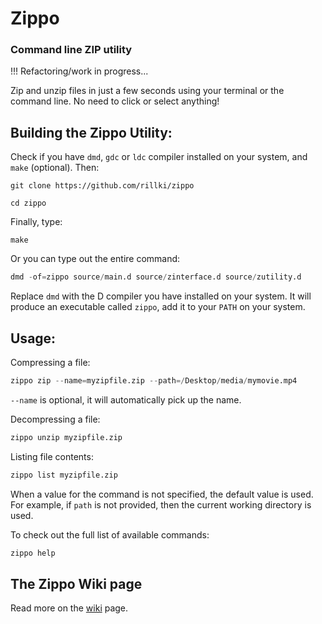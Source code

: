 # Zippo

### Command line ZIP utility

!!! Refactoring/work in progress...

Zip and unzip files in just a few seconds using your terminal or the command line. No need to click or select anything! 

## Building the Zippo Utility:
Check if you have `dmd`, `gdc` or `ldc` compiler installed on your system, and `make` (optional). Then: 
```
git clone https://github.com/rillki/zippo
``` 
```
cd zippo
```
Finally, type: 
```
make
```

Or you can type out the entire command:
```D
dmd -of=zippo source/main.d source/zinterface.d source/zutility.d
```

Replace `dmd` with the D compiler you have installed on your system. It will produce an executable called `zippo`, add it to your `PATH` on your system.

## Usage:

Compressing a file:
```D
zippo zip --name=myzipfile.zip --path=/Desktop/media/mymovie.mp4
```
`--name` is optional, it will automatically pick up the name.

Decompressing a file:
```D
zippo unzip myzipfile.zip
```

Listing file contents:
```D
zippo list myzipfile.zip
```

When a value for the command is not specified, the default value is used. For example, if `path` is not provided, then the current working directory is used.

To check out the full list of available commands:
```D
zippo help
```

## The Zippo Wiki page
Read more on the [wiki](https://github.com/rillk500/zippo/wiki) page.



